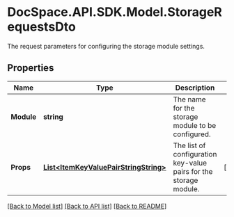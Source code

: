 # DocSpace.API.SDK.Model.StorageRequestsDto
The request parameters for configuring the storage module settings.

## Properties

Name | Type | Description | Notes
------------ | ------------- | ------------- | -------------
**Module** | **string** | The name for the storage module to be configured. | 
**Props** | [**List&lt;ItemKeyValuePairStringString&gt;**](ItemKeyValuePairStringString.md) | The list of configuration key-value pairs for the storage module. | [optional] 

[[Back to Model list]](../README.md#documentation-for-models) [[Back to API list]](../README.md#documentation-for-api-endpoints) [[Back to README]](../README.md)

